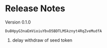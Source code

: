 # Release Notes

Version 0.1.0
```
Du8HpyG3naEmVioiuYbvD5BDTLMSkznyt4RqZveMudfA
```
1. delay withdraw of seed token
